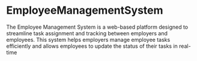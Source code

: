 # EmployeeManagementSystem

The Employee Management System is a web-based platform designed to streamline task assignment and tracking between employers and employees. This system helps employers manage employee tasks efficiently and allows employees to update the status of their tasks in real-time
